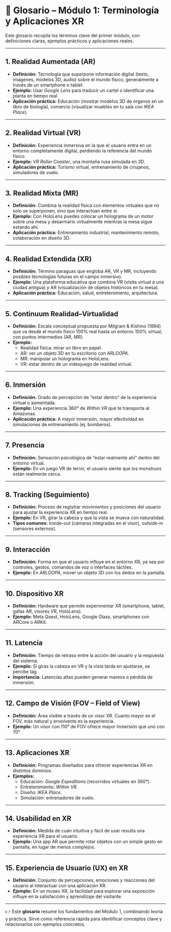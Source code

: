 # 📖 Glosario – Módulo 1: Terminología y Aplicaciones XR  

Este glosario recopila los términos clave del primer módulo, con definiciones claras, ejemplos prácticos y aplicaciones reales.  

---

## 1. Realidad Aumentada (AR)  
- **Definición:** Tecnología que superpone información digital (texto, imágenes, modelos 3D, audio) sobre el mundo físico, generalmente a través de un smartphone o tablet.  
- **Ejemplo:** Usar *Google Lens* para traducir un cartel o identificar una planta en tiempo real.  
- **Aplicación práctica:** Educación (mostrar modelos 3D de órganos en un libro de biología), comercio (visualizar muebles en tu sala con *IKEA Place*).  

---

## 2. Realidad Virtual (VR)  
- **Definición:** Experiencia inmersiva en la que el usuario entra en un entorno completamente digital, perdiendo la referencia del mundo físico.  
- **Ejemplo:** *VR Roller Coaster*, una montaña rusa simulada en 3D.  
- **Aplicación práctica:** Turismo virtual, entrenamiento de cirujanos, simuladores de vuelo.  

---

## 3. Realidad Mixta (MR)  
- **Definición:** Combina la realidad física con elementos virtuales que no solo se superponen, sino que interactúan entre sí.  
- **Ejemplo:** Con HoloLens puedes colocar un holograma de un motor sobre una mesa y desarmarlo virtualmente mientras la mesa sigue estando ahí.  
- **Aplicación práctica:** Entrenamiento industrial, mantenimiento remoto, colaboración en diseño 3D.  

---

## 4. Realidad Extendida (XR)  
- **Definición:** Término paraguas que engloba AR, VR y MR, incluyendo posibles tecnologías futuras en el campo inmersivo.  
- **Ejemplo:** Una plataforma educativa que combina VR (visita virtual a una ciudad antigua) y AR (visualización de objetos históricos en tu mesa).  
- **Aplicación práctica:** Educación, salud, entretenimiento, arquitectura.  

---

## 5. Continuum Realidad–Virtualidad  
- **Definición:** Escala conceptual propuesta por Milgram & Kishino (1994) que va desde el mundo físico 100% real hasta un entorno 100% virtual, con puntos intermedios (AR, MR).  
- **Ejemplo:**  
  - Realidad física: mirar un libro en papel.  
  - AR: ver un objeto 3D en tu escritorio con *ARLOOPA*.  
  - MR: manipular un holograma en HoloLens.  
  - VR: estar dentro de un videojuego de realidad virtual.  

---

## 6. Inmersión  
- **Definición:** Grado de percepción de “estar dentro” de la experiencia virtual o aumentada.  
- **Ejemplo:** Una experiencia 360° de *Within VR* que te transporta al Amazonas.  
- **Aplicación práctica:** A mayor inmersión, mayor efectividad en simulaciones de entrenamiento (ej. bomberos).  

---

## 7. Presencia  
- **Definición:** Sensación psicológica de “estar realmente ahí” dentro del entorno virtual.  
- **Ejemplo:** En un juego VR de terror, el usuario siente que los monstruos están realmente cerca.  

---

## 8. Tracking (Seguimiento)  
- **Definición:** Proceso de registrar movimientos y posiciones del usuario para ajustar la experiencia XR en tiempo real.  
- **Ejemplo:** En VR, girar la cabeza y que la vista se mueva con naturalidad.  
- **Tipos comunes:** Inside-out (cámaras integradas en el visor), outside-in (sensores externos).  

---

## 9. Interacción  
- **Definición:** Forma en que el usuario influye en el entorno XR, ya sea por controles, gestos, comandos de voz o interfaces táctiles.  
- **Ejemplo:** En *ARLOOPA*, mover un objeto 3D con los dedos en la pantalla.  

---

## 10. Dispositivo XR  
- **Definición:** Hardware que permite experimentar XR (smartphone, tablet, gafas AR, visores VR, HoloLens).  
- **Ejemplo:** Meta Quest, HoloLens, Google Glass, smartphones con ARCore o ARKit.  

---

## 11. Latencia  
- **Definición:** Tiempo de retraso entre la acción del usuario y la respuesta del sistema.  
- **Ejemplo:** Si giras la cabeza en VR y la vista tarda en ajustarse, se percibe lag.  
- **Importancia:** Latencias altas pueden generar mareos o pérdida de inmersión.  

---

## 12. Campo de Visión (FOV – Field of View)  
- **Definición:** Área visible a través de un visor XR. Cuanto mayor es el FOV, más natural y envolvente es la experiencia.  
- **Ejemplo:** Un visor con 110° de FOV ofrece mayor inmersión que uno con 70°.  

---

## 13. Aplicaciones XR  
- **Definición:** Programas diseñados para ofrecer experiencias XR en distintos dominios.  
- **Ejemplos:**  
  - Educación: *Google Expeditions* (recorridos virtuales en 360°).  
  - Entretenimiento: *Within VR*.  
  - Diseño: *IKEA Place*.  
  - Simulación: entrenadores de vuelo.  

---

## 14. Usabilidad en XR  
- **Definición:** Medida de cuán intuitiva y fácil de usar resulta una experiencia XR para el usuario.  
- **Ejemplo:** Una app AR que permite rotar objetos con un simple gesto en pantalla, en lugar de menús complejos.  

---

## 15. Experiencia de Usuario (UX) en XR  
- **Definición:** Conjunto de percepciones, emociones y reacciones del usuario al interactuar con una aplicación XR.  
- **Ejemplo:** En un museo XR, la facilidad para explorar una exposición influye en la satisfacción y aprendizaje del visitante.  

---

👉 Este **glosario** resume los fundamentos del Módulo 1, combinando teoría y práctica. Sirve como referencia rápida para identificar conceptos clave y relacionarlos con ejemplos concretos.  
